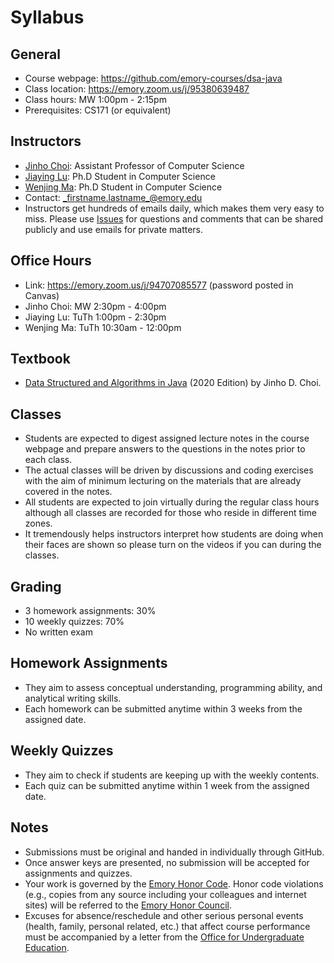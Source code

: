 # Syllabus

## General

* Course webpage: https://github.com/emory-courses/dsa-java
* Class location: https://emory.zoom.us/j/95380639487 
* Class hours: MW 1:00pm - 2:15pm
* Prerequisites: CS171 (or equivalent)

## Instructors

* [Jinho Choi](http://cs.emory.edu/~choi): Assistant Professor of Computer Science
* [Jiaying Lu](https://lujiaying.github.io): Ph.D Student in Computer Science
* [Wenjing Ma](https://marvinquiet.github.io): Ph.D Student in Computer Science
* Contact: _firstname.lastname_@emory.edu
* Instructors get hundreds of emails daily, which makes them very easy to miss. Please use [Issues](issue_guidelines.md) for questions and comments that can be shared publicly and use emails for private matters.

## Office Hours

* Link: https://emory.zoom.us/j/94707085577 (password posted in Canvas)
* Jinho Choi: MW 2:30pm - 4:00pm
* Jiaying Lu: TuTh 1:00pm - 2:30pm
* Wenjing Ma: TuTh 10:30am - 12:00pm

## Textbook

* [Data Structured and Algorithms in Java](https://emory.gitbook.io/dsa-java/) (2020 Edition) by Jinho D. Choi.


## Classes

* Students are expected to digest assigned lecture notes in the course webpage and prepare answers to the questions in the notes prior to each class.
* The actual classes will be driven by discussions and coding exercises with the aim of minimum lecturing on the materials that are already covered in the notes.
* All students are expected to join virtually during the regular class hours although all classes are recorded for those who reside in different time zones.
* It tremendously helps instructors interpret how students are doing when their faces are shown so please turn on the videos if you can during the classes.



## Grading

* 3 homework assignments: 30%
* 10 weekly quizzes: 70%
* No written exam


## Homework Assignments

* They aim to assess conceptual understanding, programming ability, and analytical writing skills.
* Each homework can be submitted anytime within 3 weeks from the assigned date.


## Weekly Quizzes

* They aim to check if students are keeping up with the weekly contents.
* Each quiz can be submitted anytime within 1 week from the assigned date.


## Notes

* Submissions must be original and handed in individually through GitHub.
* Once answer keys are presented, no submission will be accepted for assignments and quizzes.
* Your work is governed by the [Emory Honor Code](http://catalog.college.emory.edu/academic/policies-regulations/honor-code.html). Honor code violations (e.g., copies from any source including your colleagues and internet sites) will be referred to the [Emory Honor Council](http://college.emory.edu/oue/current-students/honor-council.html).
* Excuses for absence/reschedule and other serious personal events (health, family, personal related, etc.) that affect course performance must be accompanied by a letter from the [Office for Undergraduate Education](http://college.emory.edu/oue/current-students/advising.html).
